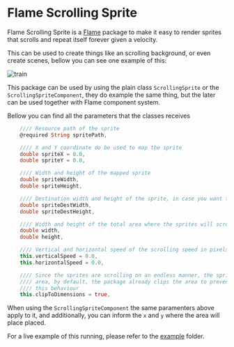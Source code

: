 # Flame Scrolling Sprite

Flame Scrolling Sprite is a [Flame](https://github.com/flame-engine/flame) package to make it easy to render sprites that scrolls and repeat itself forever given a velocity.

This can be used to create things like an scrolling background, or even create scenes, bellow you can see one example of this:

![train](https://user-images.githubusercontent.com/835641/75399796-fdf51180-58db-11ea-92ef-f7cee92c99ef.gif)

This package can be used by using the plain class `ScrollingSprite` or the `ScrollingSpriteComponent`, they do example the same thing, but the later can be used together with Flame component system.

Bellow you can find all the parameters that the classes receives

```dart
    //// Resource path of the sprite
    @required String spritePath,

    //// X and Y coordinate do be used to map the sprite
    double spriteX = 0.0,
    double spriteY = 0.0,

    //// Width and height of the mapped sprite
    double spriteWidth,
    double spriteHeight,

    //// Destination width and height of the sprite, in case you want to scale its original size
    double spriteDestWidth,
    double spriteDestHeight,

    //// Width and height of the total area where the sprites will scroll
    double width,
    double height,

    //// Vertical and horizontal speed of the scrolling speed in pixels per second
    this.verticalSpeed = 0.0,
    this.horizontalSpeed = 0.0,

    //// Since the sprites are scrolling on an endless manner, the sprite can be draw outside of its
    //// area, by default, the package already clips the area to prevent it from showing, use this flag to change
    //// this behaviour
    this.clipToDimensions = true,
```

When using the `ScrollingSpriteComponent` the same paramenters above apply to it, and additionally, you can inform the `x` and `y` where the area will place placed.

For a live example of this running, please refer to the [example](/example) folder.
